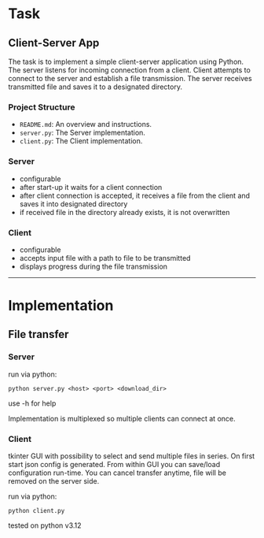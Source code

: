 # Task

## Client-Server App

The task is to implement a simple client-server application using Python. The server listens for incoming connection from a client. Client attempts to connect to the server and establish a file transmission. The server receives transmitted file and saves it to a designated directory.


### Project Structure
- `README.md`: An overview and instructions.
- `server.py`: The Server implementation.
- `client.py`: The Client implementation.


### Server

- configurable
- after start-up it waits for a client connection
- after client connection is accepted, it receives a file from the client and saves it into designated directory
- if received file in the directory already exists, it is not overwritten


### Client

- configurable
- accepts input file with a path to file to be transmitted
- displays progress during the file transmission



---

# Implementation

## File transfer

### Server

run via python:

    python server.py <host> <port> <download_dir>

use -h for help

Implementation is multiplexed so multiple clients can connect at once.


### Client

tkinter GUI with possibility to select and send multiple files in series.
On first start json config is generated.
From within GUI you can save/load configuration run-time.
You can cancel transfer anytime, file will be removed on the server side.

run via python:

    python client.py


tested on python v3.12